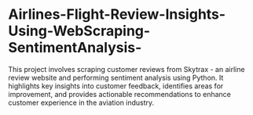 # Airlines-Flight-Review-Insights-Using-WebScraping-SentimentAnalysis-
This project involves scraping customer reviews from Skytrax -  an airline review website and performing sentiment analysis using Python. It highlights key insights into customer feedback, identifies areas for improvement, and provides actionable recommendations to enhance customer experience in the aviation industry.
